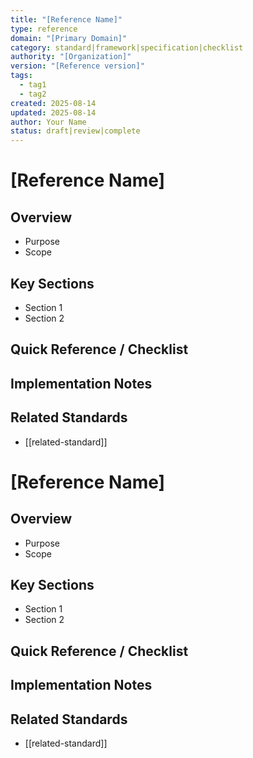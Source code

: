 ```yaml
---
title: "[Reference Name]"
type: reference
domain: "[Primary Domain]"
category: standard|framework|specification|checklist
authority: "[Organization]"
version: "[Reference version]"
tags:
  - tag1
  - tag2
created: 2025-08-14
updated: 2025-08-14
author: Your Name
status: draft|review|complete
---
```


# [Reference Name]

## Overview
- Purpose
- Scope

## Key Sections
- Section 1
- Section 2

## Quick Reference / Checklist

## Implementation Notes

## Related Standards
- [[related-standard]]


# [Reference Name]

## Overview
- Purpose
- Scope

## Key Sections
- Section 1
- Section 2

## Quick Reference / Checklist

## Implementation Notes

## Related Standards
- [[related-standard]]

